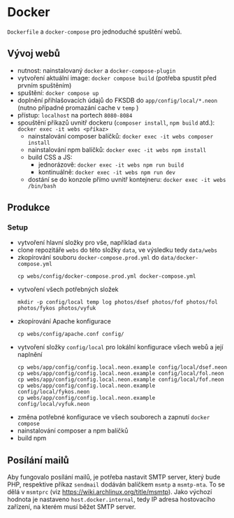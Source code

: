 # Docker
`Dockerfile` a `docker-compose` pro jednoduché spuštění webů.

## Vývoj webů
- nutnost: nainstalovaný `docker` a `docker-compose-plugin`
- vytvoření aktuální image: `docker compose build` (potřeba spustit před prvním spuštěním)
- spuštění: `docker compose up`
- doplnění přihlašovacích údajů do FKSDB do `app/config/local/*.neon` (nutno případné promazání cache v `temp` )
- přístup: `localhost` na portech `8080-8084`
- spouštění příkazů uvnitř dockeru (`composer install`, `npm build` atd.): `docker exec -it webs <příkaz>`
    - nainstalování composer balíčků: `docker exec -it webs composer install`
    - nainstalování npm balíčků: `docker exec -it webs npm install`
    - build CSS a JS:
        - jednorázově: `docker exec -it webs npm run build`
        - kontinuálně: `docker exec -it webs npm run dev`
    - dostání se do konzole přímo uvnitř kontejneru: `docker exec -it webs /bin/bash`

## Produkce
### Setup
- vytvoření hlavní složky pro vše, například `data`
- clone repozitáře `webs` do této složky `data`, ve výsledku tedy `data/webs`
- zkopírování souboru `docker-compose.prod.yml` do `data/docker-compose.yml`
    ```
    cp webs/config/docker-compose.prod.yml docker-compose.yml
    ```
- vytvoření všech potřebných složek
    ```
    mkdir -p config/local temp log photos/dsef photos/fof photos/fol photos/fykos photos/vyfuk
    ```
- zkopírování Apache konfigurace
    ```
    cp webs/config/apache.conf config/
    ```
- vytvoření složky `config/local` pro lokální konfigurace všech webů a její naplnění
    ```
    cp webs/app/config/config.local.neon.example config/local/dsef.neon
    cp webs/app/config/config.local.neon.example config/local/fol.neon
    cp webs/app/config/config.local.neon.example config/local/fof.neon
    cp webs/app/config/config.local.neon.example config/local/fykos.neon
    cp webs/app/config/config.local.neon.example config/local/vyfuk.neon
    ```
- změna potřebné konfigurace ve všech souborech a zapnutí `docker compose`
- nainstalování composer a npm balíčků
- build npm

## Posílání mailů
Aby fungovalo posílání mailů, je potřeba nastavit SMTP server, který bude PHP,
respektive příkaz `sendmail` dodáván balíčkem `msmtp` a `msmtp-mta`. To se dělá
v `msmtprc` (viz https://wiki.archlinux.org/title/msmtp). Jako výchozí hodnota
je nastaveno `host.docker.internal`, tedy IP adresa hostovacího zařízení, na
kterém musí běžet SMTP server.
